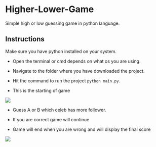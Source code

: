 # Higher-Lower-Game
Simple high or low guessing game in python language.

## Instructions

Make sure you have python installed on your system.

* Open the terminal or cmd depends on what os you are using.

* Navigate to the folder where you have downloaded the project.

* Hit the command to run the project
```python main.py```.
* This is the starting of game 

![](../images/higher_lower_game/start.png)

* Guess A or B which celeb has more follower.

* If you are correct game will continue 

* Game will end when you are wrong and will display the final score

![](../images/higher_lower_game/wrong.png)